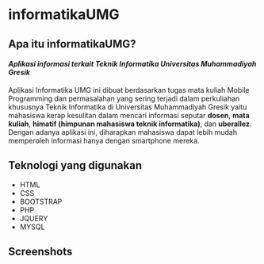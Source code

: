 # informatikaUMG
## Apa itu informatikaUMG?
#### *Aplikasi informasi terkait Teknik Informatika Universitas Muhammadiyah Gresik*
Aplikasi Informatika UMG ini dibuat berdasarkan tugas mata kuliah Mobile Programming dan permasalahan yang sering terjadi dalam perkuliahan khususnya Teknik Informatika di Universitas Muhammadiyah Gresik yaitu mahasiswa kerap kesulitan dalam mencari informasi seputar **dosen**, **mata kuliah**, **himatif (himpunan mahasiswa teknik informatika)**, dan **uberallez**. Dengan adanya aplikasi ini, diharapkan mahasiswa dapat lebih mudah memperoleh informasi hanya dengan smartphone mereka.

## Teknologi yang digunakan
- HTML
- CSS
- BOOTSTRAP
- PHP
- JQUERY
- MYSQL

## Screenshots

